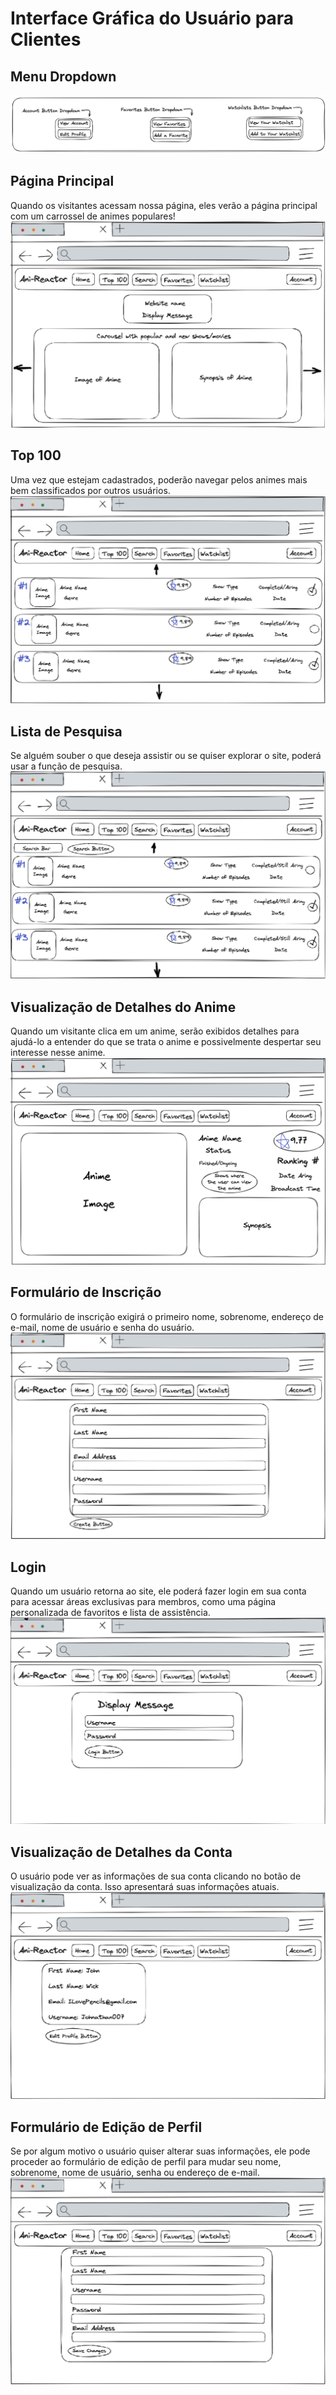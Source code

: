 # Interface Gráfica do Usuário para Clientes

## Menu Dropdown
<img src="./Dropdown.png" />

## Página Principal
Quando os visitantes acessam nossa página, eles verão a página principal com um carrossel de animes populares!
<img src="./Mainpage.png" />

## Top 100
Uma vez que estejam cadastrados, poderão navegar pelos animes mais bem classificados por outros usuários.
<img src="./Top100.png" />

## Lista de Pesquisa
Se alguém souber o que deseja assistir ou se quiser explorar o site, poderá usar a função de pesquisa.
<img src="./SearchList.png" />

## Visualização de Detalhes do Anime
Quando um visitante clica em um anime, serão exibidos detalhes para ajudá-lo a entender do que se trata o anime e possivelmente despertar seu interesse nesse anime.
<img src="./AnimeDetailView.png" />

## Formulário de Inscrição
O formulário de inscrição exigirá o primeiro nome, sobrenome, endereço de e-mail, nome de usuário e senha do usuário.
<img src="./Signup.png" />

## Login
Quando um usuário retorna ao site, ele poderá fazer login em sua conta para acessar áreas exclusivas para membros, como uma página personalizada de favoritos e lista de assistência.
<img src="./Login.png" />

## Visualização de Detalhes da Conta
O usuário pode ver as informações de sua conta clicando no botão de visualização da conta. Isso apresentará suas informações atuais.
<img src="./AccountDetailView.png" />

## Formulário de Edição de Perfil
Se por algum motivo o usuário quiser alterar suas informações, ele pode proceder ao formulário de edição de perfil para mudar seu nome, sobrenome, nome de usuário, senha ou endereço de e-mail.
<img src="./ProfileEdit.png" />
